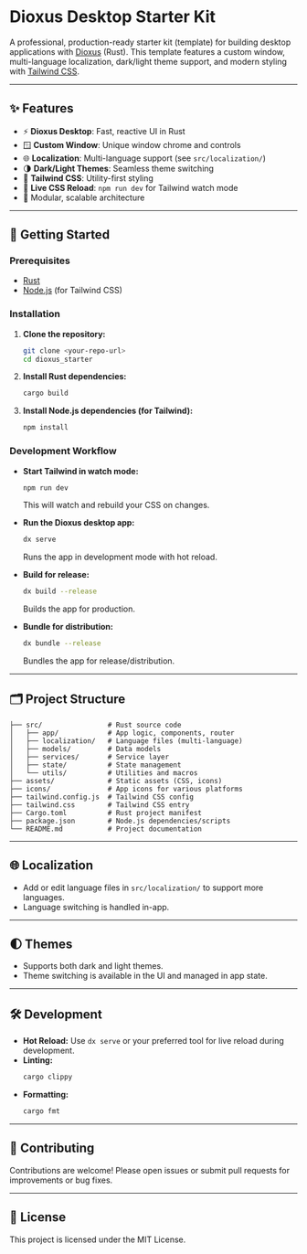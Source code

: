 # Dioxus Desktop Starter Kit

A professional, production-ready starter kit (template) for building desktop applications with [Dioxus](https://dioxuslabs.com/) (Rust). This template features a custom window, multi-language localization, dark/light theme support, and modern styling with [Tailwind CSS](https://tailwindcss.com/).

---

## ✨ Features

- ⚡ **Dioxus Desktop**: Fast, reactive UI in Rust
- 🪟 **Custom Window**: Unique window chrome and controls
- 🌐 **Localization**: Multi-language support (see `src/localization/`)
- 🌗 **Dark/Light Themes**: Seamless theme switching
- 🎨 **Tailwind CSS**: Utility-first styling
- 🔄 **Live CSS Reload**: `npm run dev` for Tailwind watch mode
- 🧩 Modular, scalable architecture

---

## 🚀 Getting Started

### Prerequisites
- [Rust](https://www.rust-lang.org/tools/install)
- [Node.js](https://nodejs.org/) (for Tailwind CSS)

### Installation

1. **Clone the repository:**
   ```bash
   git clone <your-repo-url>
   cd dioxus_starter
   ```
2. **Install Rust dependencies:**
   ```bash
   cargo build
   ```
3. **Install Node.js dependencies (for Tailwind):**
   ```bash
   npm install
   ```

### Development Workflow

- **Start Tailwind in watch mode:**
  ```bash
  npm run dev
  ```
  This will watch and rebuild your CSS on changes.

- **Run the Dioxus desktop app:**
  ```bash
  dx serve
  ```
  Runs the app in development mode with hot reload.

- **Build for release:**
  ```bash
  dx build --release
  ```
  Builds the app for production.

- **Bundle for distribution:**
  ```bash
  dx bundle --release
  ```
  Bundles the app for release/distribution.

---

## 🗂️ Project Structure

```
├── src/                # Rust source code
│   ├── app/            # App logic, components, router
│   ├── localization/   # Language files (multi-language)
│   ├── models/         # Data models
│   ├── services/       # Service layer
│   ├── state/          # State management
│   └── utils/          # Utilities and macros
├── assets/             # Static assets (CSS, icons)
├── icons/              # App icons for various platforms
├── tailwind.config.js  # Tailwind CSS config
├── tailwind.css        # Tailwind CSS entry
├── Cargo.toml          # Rust project manifest
├── package.json        # Node.js dependencies/scripts
└── README.md           # Project documentation
```

---

## 🌐 Localization

- Add or edit language files in `src/localization/` to support more languages.
- Language switching is handled in-app.

---

## 🌓 Themes

- Supports both dark and light themes.
- Theme switching is available in the UI and managed in app state.

---

## 🛠️ Development

- **Hot Reload:** Use `dx serve` or your preferred tool for live reload during development.
- **Linting:**
  ```bash
  cargo clippy
  ```
- **Formatting:**
  ```bash
  cargo fmt
  ```

---

## 🤝 Contributing

Contributions are welcome! Please open issues or submit pull requests for improvements or bug fixes.

---

## 📄 License

This project is licensed under the MIT License.

